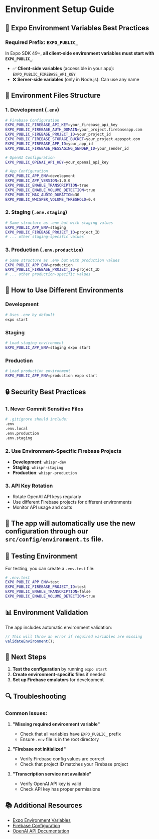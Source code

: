 # Environment Setup Guide

## 🔧 **Expo Environment Variables Best Practices**

### **Required Prefix: `EXPO_PUBLIC_`**

In Expo SDK 49+, **all client-side environment variables must start with `EXPO_PUBLIC_`**.

- ✅ **Client-side variables** (accessible in your app): `EXPO_PUBLIC_FIREBASE_API_KEY`
- ❌ **Server-side variables** (only in Node.js): Can use any name

## 📁 **Environment Files Structure**

### **1. Development (`.env`)**

```bash
# Firebase Configuration
EXPO_PUBLIC_FIREBASE_API_KEY=your_firebase_api_key
EXPO_PUBLIC_FIREBASE_AUTH_DOMAIN=your_project.firebaseapp.com
EXPO_PUBLIC_FIREBASE_PROJECT_ID=your_project_id
EXPO_PUBLIC_FIREBASE_STORAGE_BUCKET=your_project.appspot.com
EXPO_PUBLIC_FIREBASE_APP_ID=your_app_id
EXPO_PUBLIC_FIREBASE_MESSAGING_SENDER_ID=your_sender_id

# OpenAI Configuration
EXPO_PUBLIC_OPENAI_API_KEY=your_openai_api_key

# App Configuration
EXPO_PUBLIC_APP_ENV=development
EXPO_PUBLIC_APP_VERSION=1.0.0
EXPO_PUBLIC_ENABLE_TRANSCRIPTION=true
EXPO_PUBLIC_ENABLE_VOLUME_DETECTION=true
EXPO_PUBLIC_MAX_AUDIO_DURATION=30
EXPO_PUBLIC_WHISPER_VOLUME_THRESHOLD=0.4
```

### **2. Staging (`.env.staging`)**

```bash
# Same structure as .env but with staging values
EXPO_PUBLIC_APP_ENV=staging
EXPO_PUBLIC_FIREBASE_PROJECT_ID=project_ID
# ... other staging-specific values
```

### **3. Production (`.env.production`)**

```bash
# Same structure as .env but with production values
EXPO_PUBLIC_APP_ENV=production
EXPO_PUBLIC_FIREBASE_PROJECT_ID=project_ID
# ... other production-specific values
```

## 🚀 **How to Use Different Environments**

### **Development**

```bash
# Uses .env by default
expo start
```

### **Staging**

```bash
# Load staging environment
EXPO_PUBLIC_APP_ENV=staging expo start
```

### **Production**

```bash
# Load production environment
EXPO_PUBLIC_APP_ENV=production expo start
```

## 🔒 **Security Best Practices**

### **1. Never Commit Sensitive Files**

```bash
# .gitignore should include:
.env
.env.local
.env.production
.env.staging
```

### **2. Use Environment-Specific Firebase Projects**

- **Development**: `whispr-dev`
- **Staging**: `whispr-staging`
- **Production**: `whispr-production`

### **3. API Key Rotation**

- Rotate OpenAI API keys regularly
- Use different Firebase projects for different environments
- Monitor API usage and costs

## 🔄 **The app will automatically use the new configuration** through our `src/config/environment.ts` file.

## 🧪 **Testing Environment**

For testing, you can create a `.env.test` file:

```bash
# .env.test
EXPO_PUBLIC_APP_ENV=test
EXPO_PUBLIC_FIREBASE_PROJECT_ID=test
EXPO_PUBLIC_ENABLE_TRANSCRIPTION=false
EXPO_PUBLIC_ENABLE_VOLUME_DETECTION=true
```

## 📊 **Environment Validation**

The app includes automatic environment validation:

```typescript
// This will throw an error if required variables are missing
validateEnvironment();
```

## 🎯 **Next Steps**

1. **Test the configuration** by running `expo start`
2. **Create environment-specific files** if needed
3. **Set up Firebase emulators** for development

## 🔍 **Troubleshooting**

### **Common Issues:**

1. **"Missing required environment variable"**

   - Check that all variables have `EXPO_PUBLIC_` prefix
   - Ensure `.env` file is in the root directory

2. **"Firebase not initialized"**

   - Verify Firebase config values are correct
   - Check that project ID matches your Firebase project

3. **"Transcription service not available"**
   - Verify OpenAI API key is valid
   - Check API key has proper permissions

## 📚 **Additional Resources**

- [Expo Environment Variables](https://docs.expo.dev/guides/environment-variables/)
- [Firebase Configuration](https://firebase.google.com/docs/web/setup)
- [OpenAI API Documentation](https://platform.openai.com/docs/api-reference)
